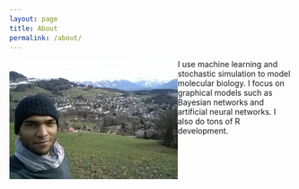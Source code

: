 ```yaml
---
layout: page
title: About
permalink: /about/
---
```


<img id="profilePic" src="./assets/images/profile.png" align="left">  I use machine learning and stochastic simulation to model molecular biology. I focus on graphical models such as Bayesian networks and artificial neural networks. I also do tons of R development.
    